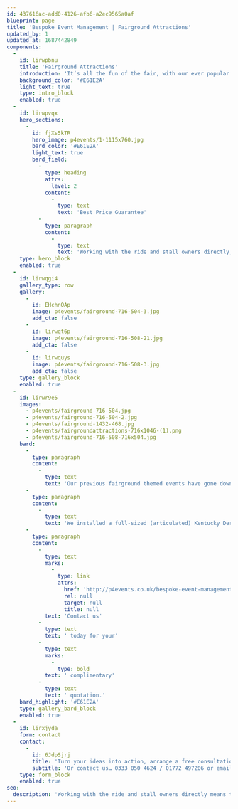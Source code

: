 ```yaml
---
id: 437616ac-add0-4126-afb6-a2ec9565a0af
blueprint: page
title: 'Bespoke Event Management | Fairground Attractions'
updated_by: 1
updated_at: 1687442849
components:
  -
    id: lirwpbnu
    title: 'Fairground Attractions'
    introduction: 'It’s all the fun of the fair, with our ever popular fairground themed events. Let us take you back to your childhood for one night only! A favourite with clients looking for a novel and nostalgic way to ensure their guests are truly entertained.'
    background_color: '#E61E2A'
    light_text: true
    type: intro_block
    enabled: true
  -
    id: lirwpvqx
    hero_sections:
      -
        id: fjXs5kTR
        hero_image: p4events/1-1115x760.jpg
        bard_color: '#E61E2A'
        light_text: true
        bard_field:
          -
            type: heading
            attrs:
              level: 2
            content:
              -
                type: text
                text: 'Best Price Guarantee'
          -
            type: paragraph
            content:
              -
                type: text
                text: 'Working with the ride and stall owners directly, means that we can confidently guarantee the very best service at the most competitive price. You can’t say Fairer than that!'
    type: hero_block
    enabled: true
  -
    id: lirwqgi4
    gallery_type: row
    gallery:
      -
        id: EHchnOAp
        image: p4events/fairground-716-504-3.jpg
        add_cta: false
      -
        id: lirwqt6p
        image: p4events/fairground-716-508-21.jpg
        add_cta: false
      -
        id: lirwquys
        image: p4events/fairground-716-508-3.jpg
        add_cta: false
    type: gallery_block
    enabled: true
  -
    id: lirwr9e5
    images:
      - p4events/fairground-716-504.jpg
      - p4events/fairground-716-504-2.jpg
      - p4events/fairground-1432-468.jpg
      - p4events/fairgroundattractions-716x1046-(1).png
      - p4events/fairground-716-508-716x504.jpg
    bard:
      -
        type: paragraph
        content:
          -
            type: text
            text: 'Our previous fairground themed events have gone down a storm! Particularly the Travel Councillors AGM at the ACC in Liverpool. This event was a pier theme where the client wanted to recreate a fun fairground for all guests to enjoy after dinner.'
      -
        type: paragraph
        content:
          -
            type: text
            text: 'We installed a full-sized (articulated) Kentucky Derby, full-sized Dodgems (12-cars), and a delicious range of food stalls including French crepes, doughnuts and even a chocolate fountain. Proving no event or venue comes as too much of a challenge!'
      -
        type: paragraph
        content:
          -
            type: text
            marks:
              -
                type: link
                attrs:
                  href: 'http://p4events.co.uk/bespoke-event-management/event-enquiry/'
                  rel: null
                  target: null
                  title: null
            text: 'Contact us'
          -
            type: text
            text: ' today for your'
          -
            type: text
            marks:
              -
                type: bold
            text: ' complimentary'
          -
            type: text
            text: ' quotation.'
    bard_highlight: '#E61E2A'
    type: gallery_bard_block
    enabled: true
  -
    id: lirxjyda
    form: contact
    contact:
      -
        id: 6JdpSjrj
        title: 'Turn your ideas into action, arrange a free consultation'
        subtitle: 'Or contact us… 0333 050 4624 / 01772 497206 or email us: info@p4events.co.uk'
    type: form_block
    enabled: true
seo:
  description: 'Working with the ride and stall owners directly means that we can confidently guarantee the very best service at the most competitive price.'
---
```

